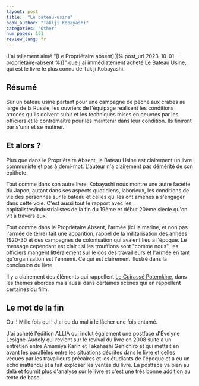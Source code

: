 ```yaml
---
layout: post
title:  "Le bateau-usine"
book_author: "Takiji Kobayashi"
categories: "Other"
num_pages: 161
review_lang: fr
---
```


J'ai tellement aimé "[Le Propriétaire absent]({% post_url 2023-10-01-proprietaire-absent %})" que j'ai immédiatement acheté Le Bateau Usine, qui est le livre le plus connu de Takiji Kobayashi.

## Résumé

Sur un bateau usine partant pour une campagne de pêche aux crabes au large de la Russie, les ouvriers de l'équipage réalisent les conditions atroces qu'ils doivent subir et les techniques mises en oeuvres par les officiers et le contremaître pour les maintenir dans leur condition. Ils finiront par s'unir et se mutiner.

## Et alors ?

Plus que dans le Propriétaire Absent, le Bateau Usine est clairement un livre communiste et pas à demi-mot. L'auteur n'a clairement pas démérité de son épithète.

Tout comme dans son autre livre, Kobayashi nous montre une autre facette du Japon, autant dans ses aspects quotidiens, laborieux, les conditions de vie des personnes sur le bateau et celles qui les ont amenés à s'engager dans cette voie. C'est aussi tout le rapport avec les capitalistes/industrialistes de la fin du 19ème et début 20ème siècle qu'on vit à travers eux.

Tout comme dans le Propriétaire Absent, l'armée (ici la marine, et non pas l'armée de terre) fait une apparition, rappel de la militarisation des années 1920-30 et des campagnes de colonisation qui avaient lieu a l'époque. Le message cependant est clair : si les trouffions sont "comme nous", les officiers mangent littéralement sur le dos des travailleurs et l'armée en tant qu'organisation est l'ennemi. Ce qui est clairement illustré dans la conclusion du livre.

Il y a clairement des éléments qui rappellent [Le Cuirassé Potemkine](https://fr.wikipedia.org/wiki/Le_Cuirassé_Potemkine), dans les thèmes abordés mais aussi dans certaines scènes qui en rappellent certaines du film. 

## Le mot de la fin

Oui ! Mille fois oui ! J'ai eu du mal à le lâcher une fois entamé.

J'ai acheté l'édition ALLIA qui inclut également une postface d'Évelyne Lesigne-Audoly qui revient sur le revival du livre en 2008 suite a un entretien entre Amamiya Karin et Takahashi Genichiro et qui mettait en avant les parallèles entre les situations décrites dans le livre et celles vécues par les travailleurs précaires et les étudiants de l'époque et a eu un écho inattendu et a fait exploser les ventes du livre. La postface va bien au delà et fournit plus d'analyse sur le livre et c'est une très bonne addition au texte de base.